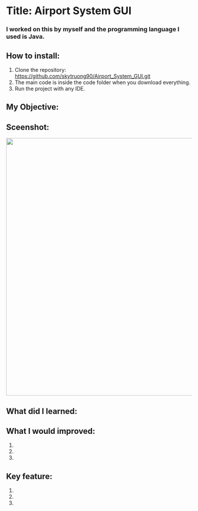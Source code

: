 # Title: Airport System GUI
### I worked on this by myself and the programming language I used is Java. 

## How to install:
1. Clone the repository: https://github.com/skytruong90/Airport_System_GUI.git
2. The main code is inside the code folder when you download everything.
3. Run the project with any IDE.

## My Objective: 
### 

## Sceenshot:
<img src= "" width="700">

## What did I learned:


## What I would improved:
1. 
2. 
3. 

## Key feature:
1. 
2. 
3.
